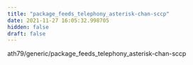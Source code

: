 ```yaml
---
title: "package_feeds_telephony_asterisk-chan-sccp"
date: 2021-11-27 16:05:32.998705
hidden: false
draft: false
---
```


ath79/generic/package_feeds_telephony_asterisk-chan-sccp

